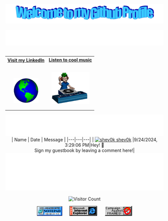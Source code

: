 <!-- "Hero" Header -->
<div align="center">
  <img src="https://github.com/shev0k/shev0k/blob/main/images/welcome.png?raw=true" style="max-width: 100%;" alt="Welcome to my Github Profile" />
  <br />
  <br />
  <img height="50" alt="My Name is Claudiu and I like Node.js" src="images/personal_note.svg" />
  <br />
  <br />

</div>

<!-- Social -->
<table width="100%" align="center">
<tr>
<td align="center">
<a href="https://www.linkedin.com/in/shevok/">
<strong>Visit my LinkedIn</strong>
<br />
<br />
<br />

<p>

<img alt="Globe" height="80" src="images/globe.gif">
</a>
</p>

</td>


<td align="center">
<a href="https://youtu.be/UUUgin_9Gjs?si=h6wLYo87KGlpY946">
<strong>Listen to cool music</strong>
<br />
<br />


<p>
<img height="100" alt="Music" src="images/music.gif"> 
</a>
</p>

</td>
</tr>
</table>

<div align="center">
<a href="https://github.com/shev0k/shev0k/issues/1#issuecomment-new"><img src="images/guestbook.svg"></a> 
</div>

<div align="center">
<!-- Guestbook -->
| Name | Date | Message |
|---|---|---|
| <a href="https://github.com/shev0k"><img width="24" src="https://avatars.githubusercontent.com/u/102088719?s=24&u=0f2e5a2c242d6fdc0d9731e0be96f69de16fc933&v=4" alt="shev0k" /> shev0k</a> |9/24/2024, 3:29:06 PM|Hey! 👋<br />Sign my guestbook by leaving a comment here!|
<!-- /Guestbook -->

</div>
<!-- Footer -->

<div align="center">

<img height="120" alt="Thanks for visiting me" width="100%" src="https://raw.githubusercontent.com/shev0k/shev0k/d353f4752ca0a29ba3c7661138262f6217b70d66/images/marquee.svg" />
<br />

![Visitor Count](https://profile-counter.glitch.me/shev0k/count.svg)


<img src="https://raw.githubusercontent.com/shev0k/shev0k/refs/heads/main/images/notepad.gif" alt="Site created with Notepad" height="30" />
<!-- "margin-right: whatever;" -->
<span>&nbsp;&nbsp;&nbsp;&nbsp;</span>  
<img src="https://raw.githubusercontent.com/shev0k/shev0k/refs/heads/main/images/ie_logo.gif" alt="Microsoft Internet Explorer" />
<span>&nbsp;&nbsp;&nbsp;&nbsp;</span>  
<img src="https://raw.githubusercontent.com/shev0k/shev0k/refs/heads/main/images/noframes.gif" alt="No Frames" />

</div>
